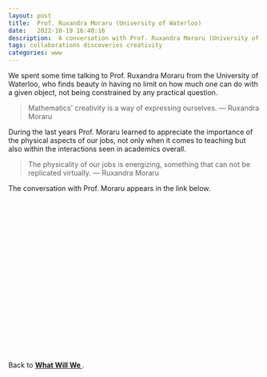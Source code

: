 ```yaml
---
layout: post
title:  Prof. Ruxandra Moraru (University of Waterloo)
date:   2022-10-19 16:40:16
description:  A conversation with Prof. Ruxandra Moraru (University of Waterloo)
tags: collaborations discoveries creativity
categories: www
---
```

 
 We spent some time talking to Prof. Ruxandra Moraru from the University of Waterloo, who finds beauty in having no limit on how much one can do with a given object, not being constrained by any practical question. 
  
<blockquote>
Mathematics' creativity is a way of expressing ourselves. 
    — Ruxandra Moraru
</blockquote>

During the last years Prof. Moraru learned to appreciate the importance of the physical aspects of our jobs, not only when it comes to teaching but also within the interactions seen in academics overall. 

<blockquote>
The physicality of our jobs is energizing, something that can not be replicated virtually. 
    — Ruxandra Moraru
</blockquote>

The conversation with Prof. Moraru appears in the link below. 


<div id="video-container" style="float: none; clear: both; width: 100%; position: relative; padding-bottom: 56.25%; padding-top: 25px; height: 0;">
	<object data="https://www.youtube.com/embed/Ht4fKXVi7ts" style="position: absolute; top: 0; left: 0; width: 100%; height: 100%;"></object>
</div> 

Back to <a href="https://lauraschaposnik.com/www/"><b> What Will We </b> </a>.

